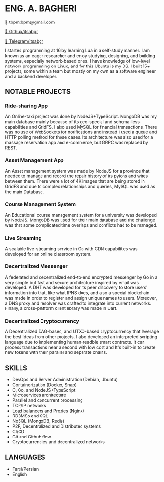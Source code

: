 # ENG. A. BAGHERI

[📧 tbpmtbpm@gmail.com](mailto:tbpmtbpm@gmail.com)  

[🔗 Github/itsabgr](https://github.com/itsabgr) 

[💬 Telegram/itsabgr](https://t.me/itsabgr)

I started programming at 16 by learning Lua in a self-study manner.
I am known as an eager researcher and enjoy studying, designing, and building systems, especially network-based ones.
I have knowledge of low-level network programming on Linux, and for this Ubuntu is my OS.
I built 15+ projects, some within a team but mostly on my own as a software engineer and a backend developer.


## NOTABLE PROJECTS

### Ride-sharing App
An Online-taxi project was done by NodeJS+TypeScript.
MongoDB was my main database mainly because of its geo-special and schema-less capabilities and GridFS.
I also used MySQL for financial transactions.
There was no use of WebSockets for notifications and instead I used a queue and HTTP polling method for those cases.
Its architecture was also used for a massage reservation app and e-commerce, but GRPC was replaced by REST.


### Asset Management App
An Asset management system was made by NodeJS for a province that needed to manage and record the repair history of its pylons and wires between them.
There were a lot of 4K images that are being stored in GridFS and due to complex relationships and queries, MySQL was used as the main Database.


### Course Management System
An Educational course management system for a university was developed by NodeJS.
MongoDB was used for their main database and the challenge was that some complicated time overlaps and conflicts had to be managed.


### Live Streaming
A scalable live-streaming service in Go with CDN capabilities was developed for an online classroom system.


### Decentralized Messenger
A federated and decentralized end-to-end encrypted messenger by Go in a very simple but fast and secure architecture inspired by email was developed.
A DHT was developed for its peer discovery to store users' information into that, like what IPNS does, and also a special blockchain was made in order to register and assign unique names to users.
Moreover, a DNS proxy and resolver was crafted to integrate into current networks.
Finally, a cross-platform client library was made in Dart.

### Decentralized Cryptocurrency

A Decentralized DAG-based, and UTXO-based cryptocurrency that leverage the best Ideas from other projects.
I also developed an interpreted scripting language due to implementing human-readble smart contracts.
It can process transactions near a second with low cost and
It's built-in to create new tokens with their parallel and separate chains.


## SKILLS

* DevOps and Server Administration (Debian, Ubuntu)
* Containerization (Docker, Snap)
* C, Go, and NodeJS+TypeScript
* Microservices architecture
* Parallel and concurrent processing
* TCP/IP networks
* Load balancers and Proxies (Nginx)
* RDBMSs and SQL
* NoSQL (MongoDB, Redis)
* P2P, Decentralized and Distributed systems
* CI/CD
* Git and Github flow
* Cryptocurrencies and decentralized networks 


## LANGUAGES

* Farsi/Persian
* English
